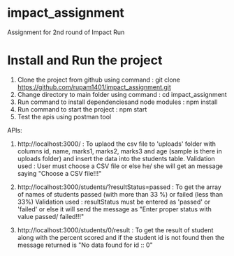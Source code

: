 # impact_assignment
Assignment for 2nd round of Impact Run

# Install and Run the project
1. Clone the project from github using command : git clone https://github.com/rupam1401/impact_assignment.git
2. Change directory to main folder using command : cd impact_assignment
2. Run command to install dependenciesand node modules : npm install
3. Run command to start the project : npm start
4. Test the apis using postman tool

APIs:
1. http://localhost:3000/ : To uplaod the csv file to 'uploads' folder with columns id, name, marks1, marks2, marks3 and age (sample is there in uploads folder) and insert the data into the students table.
    Validation used : 
        User must choose a CSV file or else he/ she will get an message saying "Choose a CSV file!!!"

2. http://localhost:3000/students/?resultStatus=passed : To get the array of names of students passed (with more than 33 %) or failed (less than 33%)
    Validation used : 
        resultStatus must be entered as 'passed' or 'failed' or else it will send the message as "Enter proper status with value passed/ failed!!!"

3. http://localhost:3000/students/0/result : To get the result of student along with the percent scored and if the student id is not found then the message returned is "No data found for id :: 0"
